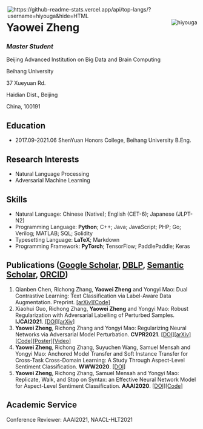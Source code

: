 <img align="right" src="https://github-readme-stats.hiyouga.vercel.app/api/top-langs/?username=hiyouga&hide=HTML" alt="https://github-readme-stats.vercel.app/api/top-langs/?username=hiyouga&hide=HTML" />
<img align="right" src="https://komarev.com/ghpvc/?username=hiyouga" alt="hiyouga" />

# Yaowei Zheng
### *Master Student*

Beijing Advanced Institution on Big Data and Brain Computing

Beihang University

37 Xueyuan Rd.

Haidian Dist., Beijing

China, 100191

## Education

- 2017.09-2021.06 ShenYuan Honors College, Beihang University B.Eng.

## Research Interests

- Natural Language Processing
- Adversarial Machine Learning

## Skills

- Natural Language: Chinese (Native); English (CET-6); Japanese (JLPT-N2)
- Programming Language: **Python**; C++; Java; JavaScript; PHP; Go; Verilog; MATLAB; SQL; Solidity
- Typesetting Language: **LaTeX**; Markdown
- Programming Framework: **PyTorch**; TensorFlow; PaddlePaddle; Keras

## Publications ([Google Scholar](https://scholar.google.com/citations?user=QQtacXUAAAAJ&hl=en), [DBLP](https://dblp.uni-trier.de/pers/hd/z/Zheng:Yaowei), [Semantic Scholar](https://www.semanticscholar.org/author/113048894), [ORCID](https://orcid.org/0000-0001-6028-8032))

1. Qianben Chen, Richong Zhang, **Yaowei Zheng** and Yongyi Mao: Dual Contrastive Learning: Text Classification via Label-Aware Data Augmentation. Preprint. [[arXiv]](https://arxiv.org/abs/2201.08702)[[Code]](https://github.com/hiyouga/dual-contrastive-learning)
1. Xiaohui Guo, Richong Zhang, **Yaowei Zheng** and Yongyi Mao: Robust Regularization with Adversarial Labelling of Perturbed Samples. **IJCAI2021**. [[DOI]](https://doi.org/10.24963/ijcai.2021/343)[[arXiv]](https://arxiv.org/abs/2105.13745)
1. **Yaowei Zheng**, Richong Zhang and Yongyi Mao: Regularizing Neural Networks via Adversarial Model Perturbation. **CVPR2021**. [[DOI]](https://doi.org/10.1109/CVPR46437.2021.00806)[[arXiv]](https://arxiv.org/abs/2010.04925)[[Code]](https://github.com/hiyouga/amp-regularizer)[[Poster]](https://github.com/hiyouga/amp-poster-slides-latex)[[Video]](https://youtu.be/yz1ZDA_h_hI)
1. **Yaowei Zheng**, Richong Zhang, Suyuchen Wang, Samuel Mensah and Yongyi Mao: Anchored Model Transfer and Soft Instance Transfer for Cross-Task Cross-Domain Learning: A Study Through Aspect-Level Sentiment Classification. **WWW2020**. [[DOI]](https://doi.org/10.1145/3366423.3380034)
1. **Yaowei Zheng**, Richong Zhang, Samuel Mensah and Yongyi Mao: Replicate, Walk, and Stop on Syntax: an Effective Neural Network Model for Aspect-Level Sentiment Classification. **AAAI2020**. [[DOI]](https://doi.org/10.1609/aaai.v34i05.6517)[[Code]](https://github.com/hiyouga/repwalk)

## Academic Service

Conference Reviewer: AAAI2021, NAACL-HLT2021
